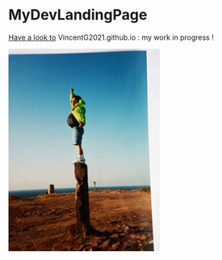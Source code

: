 # MyDevLandingPage
[Have a look to](VincentG2021.github.io) VincentG2021.github.io : my work in progress !

![Letsgrow](Letsgrow.png)


